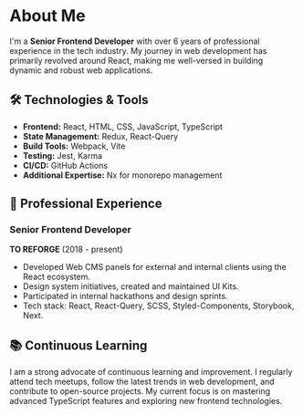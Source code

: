# About Me

I'm a **Senior Frontend Developer** with over 6 years of professional experience in the tech industry. My journey in web development has primarily revolved around React, making me well-versed in building dynamic and robust web applications.

## 🛠️ Technologies & Tools

- **Frontend:** React, HTML, CSS, JavaScript, TypeScript
- **State Management:** Redux, React-Query
- **Build Tools:** Webpack, Vite
- **Testing:** Jest, Karma
- **CI/CD:** GitHub Actions
- **Additional Expertise:** Nx for monorepo management

## 🚀 Professional Experience

### Senior Frontend Developer
**TO REFORGE** (2018 - present)
- Developed Web CMS panels for external and internal clients using the React ecosystem.
- Design system initiatives, created and maintained UI Kits.
- Participated in internal hackathons and design sprints.
- Tech stack: React, React-Query, SCSS, Styled-Components, Storybook, Next.

## 📚 Continuous Learning
I am a strong advocate of continuous learning and improvement. I regularly attend tech meetups, follow the latest trends in web development, and contribute to open-source projects. My current focus is on mastering advanced TypeScript features and exploring new frontend technologies.
